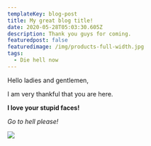 ```yaml
---
templateKey: blog-post
title: My great blog title!
date: 2020-05-28T05:03:30.605Z
description: Thank you guys for coming.
featuredpost: false
featuredimage: /img/products-full-width.jpg
tags:
  - Die hell now
---
```

Hello ladies and gentlemen,

I am very thankful that you are here.

**I love your stupid faces!**

*Go to hell please!*

![](/img/reactjs.png)